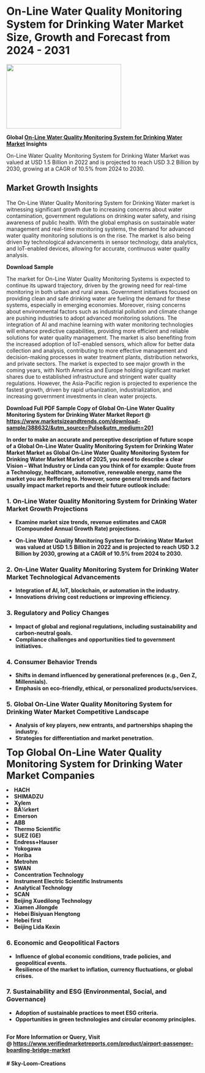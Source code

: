 <H1>On-Line Water Quality Monitoring System for Drinking Water Market Size, Growth and Forecast from 2024 - 2031</H1><img class="aligncenter size-medium wp-image-584254" src="https://thirdeyenews.in/wp-content/uploads/2024/09/Global-Market-Research-300x168.jpeg" alt="" width="300" height="168" /><p><strong>Global&nbsp;<a href="https://www.marketsizeandtrends.com/download-sample/388632/&amp;utm_source=Pulse&amp;utm_medium=201">On-Line Water Quality Monitoring System for Drinking Water Market</a> Insights</strong></p><p>On-Line Water Quality Monitoring System for Drinking Water Market was valued at USD 1.5 Billion in 2022 and is projected to reach USD 3.2 Billion by 2030, growing at a CAGR of 10.5% from 2024 to 2030.</p><p><h2>Market Growth Insights</h2> <p>The On-Line Water Quality Monitoring System for Drinking Water market is witnessing significant growth due to increasing concerns about water contamination, government regulations on drinking water safety, and rising awareness of public health. With the global emphasis on sustainable water management and real-time monitoring systems, the demand for advanced water quality monitoring solutions is on the rise. The market is also being driven by technological advancements in sensor technology, data analytics, and IoT-enabled devices, allowing for accurate, continuous water quality analysis.</p> <p><strong>Download Sample</strong></p> <p>The market for On-Line Water Quality Monitoring Systems is expected to continue its upward trajectory, driven by the growing need for real-time monitoring in both urban and rural areas. Government initiatives focused on providing clean and safe drinking water are fueling the demand for these systems, especially in emerging economies. Moreover, rising concerns about environmental factors such as industrial pollution and climate change are pushing industries to adopt advanced monitoring solutions. The integration of AI and machine learning with water monitoring technologies will enhance predictive capabilities, providing more efficient and reliable solutions for water quality management. The market is also benefiting from the increased adoption of IoT-enabled sensors, which allow for better data collection and analysis, contributing to more effective management and decision-making processes in water treatment plants, distribution networks, and private sectors. The market is expected to see major growth in the coming years, with North America and Europe holding significant market shares due to established infrastructure and stringent water quality regulations. However, the Asia-Pacific region is projected to experience the fastest growth, driven by rapid urbanization, industrialization, and increasing government investments in clean water projects. <p><strong></p><p><span class=""><strong>Download Full PDF Sample Copy of Global On-Line Water Quality Monitoring System for Drinking Water Market Report</strong> @ <a href="https://www.marketsizeandtrends.com/download-sample/388632/&amp;utm_source=Pulse&amp;utm_medium=201" target="_blank">https://www.marketsizeandtrends.com/download-sample/388632/&amp;utm_source=Pulse&amp;utm_medium=201</a></span></p><p>In order to make an accurate and perceptive description of future scope of a Global&nbsp;On-Line Water Quality Monitoring System for Drinking Water Market Market as Global&nbsp;On-Line Water Quality Monitoring System for Drinking Water Market Market of 2025, you need to describe a clear Vision &ndash; What Industry or Linda can you think of for example: Quote from a Technology, healthcare, automotive, renewable energy, name the market you are Reffering to. However, some general trends and factors usually impact market reports and their future outlook include:</p><h3>1.&nbsp;<strong>On-Line Water Quality Monitoring System for Drinking Water Market Growth Projections</strong></h3><ul><li>Examine market size trends, revenue estimates and CAGR (Compounded Annual Growth Rate) projections.</li><li><p>On-Line Water Quality Monitoring System for Drinking Water Market was valued at USD 1.5 Billion in 2022 and is projected to reach USD 3.2 Billion by 2030, growing at a CAGR of 10.5% from 2024 to 2030.</p></li></ul><h3>2.&nbsp;<strong>On-Line Water Quality Monitoring System for Drinking Water Market Technological Advancements</strong></h3><ul><li>Integration of AI, IoT, blockchain, or automation in the industry.</li><li>Innovations driving cost reductions or improving efficiency.</li></ul><h3>3.&nbsp;<strong>Regulatory and Policy Changes</strong></h3><ul><li>Impact of global and regional regulations, including sustainability and carbon-neutral goals.</li><li>Compliance challenges and opportunities tied to government initiatives.</li></ul><h3>4.&nbsp;<strong>Consumer Behavior Trends</strong></h3><ul><li>Shifts in demand influenced by generational preferences (e.g., Gen Z, Millennials).</li><li>Emphasis on eco-friendly, ethical, or personalized products/services.</li></ul><h3>5.&nbsp;<strong>Global On-Line Water Quality Monitoring System for Drinking Water Market Competitive Landscape</strong></h3><ul><li>Analysis of key players, new entrants, and partnerships shaping the industry.</li><li>Strategies for differentiation and market penetration.</li></ul><p data-pm-slice="1 1 []"><span style="color: inherit; font-family: inherit; font-size: 25px;">Top Global On-Line Water Quality Monitoring System for Drinking Water Market Companies</span></p><div class="" data-test-id=""><p><li>HACH</li><li> SHIMADZU</li><li> Xylem</li><li> BÃ¼rkert</li><li> Emerson</li><li> ABB</li><li> Thermo Scientific</li><li> SUEZ (GE)</li><li> Endress+Hauser</li><li> Yokogawa</li><li> Horiba</li><li> Metrohm</li><li> SWAN</li><li> Concentration Technology</li><li> Instrument Electric Scientific Instruments</li><li> Analytical Technology</li><li> SCAN</li><li> Beijing Xuedilong Technology</li><li> Xiamen Jilongde</li><li> Hebei Bisiyuan Hengtong</li><li> Hebei first</li><li> Beijing Lida Kexin</li></p></div><h3>6.&nbsp;<strong>Economic and Geopolitical Factors</strong></h3><ul><li>Influence of global economic conditions, trade policies, and geopolitical events.</li><li>Resilience of the market to inflation, currency fluctuations, or global crises.</li></ul><h3>7.&nbsp;<strong>Sustainability and ESG (Environmental, Social, and Governance)</strong></h3><ul><li>Adoption of sustainable practices to meet ESG criteria.</li><li>Opportunities in green technologies and circular economy principles.</li></ul><h2><strong style="font-size: 14px;">For More Information or Query, Visit @&nbsp;</strong><a style="background-color: #ffffff; font-size: 14px;" href="https://www.marketsizeandtrends.com/report/on-line-water-quality-monitoring-system-for-drinking-water-market/" target="_blank">https://www.verifiedmarketreports.com/product/airport-passenger-boarding-bridge-market</a></h2># Sky-Loom-Creations
